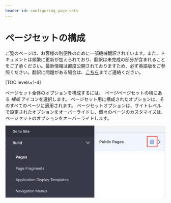 ```yaml
---
header-id: configuring-page-sets
---
```


# ページセットの構成

<p class="alert alert-info"><span class="wysiwyg-color-blue120">ご覧のページは、お客様の利便性のために一部機械翻訳されています。また、ドキュメントは頻繁に更新が加えられており、翻訳は未完成の部分が含まれることをご了承ください。最新情報は都度公開されておりますため、必ず英語版をご参照ください。翻訳に問題がある場合は、<a href="mailto:support-content-jp@liferay.com">こちら</a>までご連絡ください。</span></p>

[TOC levels=1-4]

ページセット全体のオプションを構成するには、 *ページ*ページセットの横にある *構成* アイコンを選択します。 ページセット用に構成されたオプションは、そのすべてのページに適用されます。 ページセットオプションは、サイトレベルで設定されたオプションをオーバーライドし、個々のページのカスタマイズは、ページセットのオプションをオーバーライドします。

![図1：ページセット構成オプションの選択](../../../../../images/configure-page-set.png)
